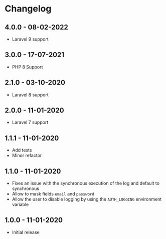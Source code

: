 # Changelog

## 4.0.0 - 08-02-2022
- Laravel 9 support

## 3.0.0 - 17-07-2021
- PHP 8 Support

## 2.1.0 - 03-10-2020
- Laravel 8 support

## 2.0.0 - 11-01-2020
- Laravel 7 support
 
## 1.1.1 - 11-01-2020
- Add tests
- Minor refactor

## 1.1.0 - 11-01-2020
- Fixes an issue with the synchronous execution of the log and default to synchronous
- Allow to mask fields `email` and `password` 
- Allow the user to disable logging by using the `AUTH_LOGGING` environment variable

## 1.0.0 - 11-01-2020
- Initial release
